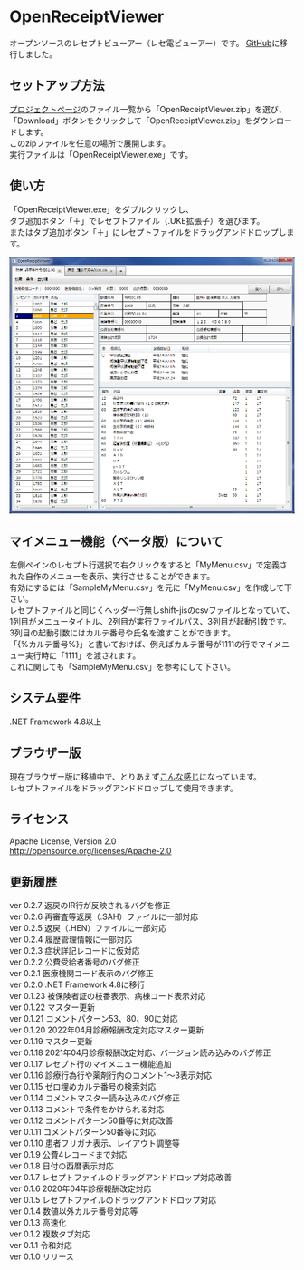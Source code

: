 # OpenReceiptViewer

オープンソースのレセプトビューアー（レセ電ビューアー）です。
[GitHub](https://github.com/akihiro-yamashita/OpenReceiptViewer)に移行しました。

## セットアップ方法

[プロジェクトページ](https://github.com/akihiro-yamashita/OpenReceiptViewer)のファイル一覧から「OpenReceiptViewer.zip」を選び、  
「Download」ボタンをクリックして「OpenReceiptViewer.zip」をダウンロードします。  
このzipファイルを任意の場所で展開します。  
実行ファイルは「OpenReceiptViewer.exe」です。

## 使い方

「OpenReceiptViewer.exe」をダブルクリックし、  
タブ追加ボタン「＋」でレセプトファイル（.UKE拡張子）を選びます。  
またはタブ追加ボタン「＋」にレセプトファイルをドラッグアンドドロップします。

![picture](screen.png)

## マイメニュー機能（ベータ版）について

左側ペインのレセプト行選択で右クリックをすると「MyMenu.csv」で定義された自作のメニューを表示、実行させることができます。  
有効にするには「SampleMyMenu.csv」を元に「MyMenu.csv」を作成して下さい。  
レセプトファイルと同じくヘッダー行無しshift-jisのcsvファイルとなっていて、  
1列目がメニュータイトル、2列目が実行ファイルパス、3列目が起動引数です。  
3列目の起動引数にはカルテ番号や氏名を渡すことができます。  
「{%カルテ番号%}」と書いておけば、例えばカルテ番号が1111の行でマイメニュー実行時に「1111」を渡されます。  
これに関しても「SampleMyMenu.csv」を参考にして下さい。  

## システム要件

.NET Framework 4.8以上  

## ブラウザー版

現在ブラウザー版に移植中で、とりあえず[こんな感じ](https://demo.kojosen.com/index.html)になっています。  
レセプトファイルをドラッグアンドドロップして使用できます。  

## ライセンス

Apache License, Version 2.0  
http://opensource.org/licenses/Apache-2.0


## 更新履歴

ver 0.2.7   返戻のIR行が反映されるバグを修正  
ver 0.2.6   再審査等返戻（.SAH）ファイルに一部対応  
ver 0.2.5   返戻（.HEN）ファイルに一部対応  
ver 0.2.4   履歴管理情報に一部対応  
ver 0.2.3   症状詳記レコードに仮対応  
ver 0.2.2   公費受給者番号のバグ修正  
ver 0.2.1   医療機関コード表示のバグ修正  
ver 0.2.0   .NET Framework 4.8に移行  
ver 0.1.23   被保険者証の枝番表示、病棟コード表示対応  
ver 0.1.22   マスター更新  
ver 0.1.21   コメントパターン53、80、90に対応  
ver 0.1.20   2022年04月診療報酬改定対応マスター更新  
ver 0.1.19   マスター更新  
ver 0.1.18   2021年04月診療報酬改定対応、バージョン読み込みのバグ修正  
ver 0.1.17   レセプト行のマイメニュー機能追加  
ver 0.1.16   診療行為行や薬剤行内のコメント1～3表示対応  
ver 0.1.15   ゼロ埋めカルテ番号の検索対応  
ver 0.1.14   コメントマスター読み込みのバグ修正  
ver 0.1.13   コメントで条件をかけられる対応  
ver 0.1.12   コメントパターン50番等に対応改善  
ver 0.1.11   コメントパターン50番等に対応  
ver 0.1.10   患者フリガナ表示、レイアウト調整等  
ver 0.1.9    公費4レコードまで対応  
ver 0.1.8    日付の西暦表示対応  
ver 0.1.7    レセプトファイルのドラッグアンドドロップ対応改善  
ver 0.1.6    2020年04年診療報酬改定対応  
ver 0.1.5    レセプトファイルのドラッグアンドドロップ対応  
ver 0.1.4    数値以外カルテ番号対応等  
ver 0.1.3    高速化  
ver 0.1.2    複数タブ対応  
ver 0.1.1    令和対応  
ver 0.1.0    リリース  
